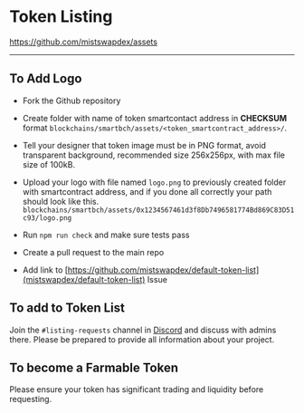 # Token Listing

<https://github.com/mistswapdex/assets>

---

## To Add Logo

 * Fork the Github repository

 * Create folder with name of token smartcontact address in **CHECKSUM** format `blockchains/smartbch/assets/<token_smartcontract_address>/`.

 * Tell your designer that token image must be in PNG format, avoid transparent background, recommended size 256x256px, with max file size of 100kB.

 * Upload your logo with file named `logo.png` to previously created folder with smartcontract address, and if you done all correctly your path should look like this. `blockchains/smartbch/assets/0x1234567461d3f8Db7496581774Bd869C83D51c93/logo.png`

 * Run `npm run check` and make sure tests pass

 * Create a pull request to the main repo

 * Add link to [https://github.com/mistswapdex/default-token-list](mistswapdex/default-token-list) Issue

## To add to Token List

Join the `#listing-requests` channel in [Discord](https://discord.gg/xFTnQEzu9T) and discuss with admins there. Please be prepared to provide all information about your project.

## To become a Farmable Token

Please ensure your token has significant trading and liquidity before requesting.
